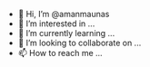 - 👋 Hi, I’m @amanmaunas
- 👀 I’m interested in ...
- 🌱 I’m currently learning ...
- 💞️ I’m looking to collaborate on ...
- 📫 How to reach me ...

<!---
amanmaunas/amanmaunas is a ✨ special ✨ repository because its `README.md` (this file) appears on your GitHub profile.
You can click the Preview link to take a look at your changes.
--->
